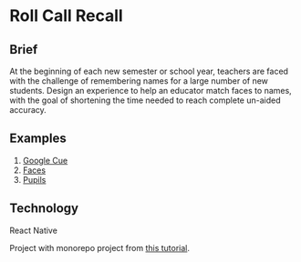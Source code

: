 # Roll Call Recall

## Brief

At the beginning of each new semester or school year, teachers are faced with the challenge of remembering names for a large number of new students. Design an experience to help an educator match faces to names, with the goal of shortening the time needed to reach complete un-aided accuracy.

## Examples

1. [Google Cue](http://joelcalifa.com/work/google/)
2. [Faces](http://nenadmilosevic.co/faces-app/)
3. [Pupils](https://volkan.design/pupils.html?mc_cid=6614e8d97f&mc_eid=b9c35cdfa7)



## Technology

React Native

Project with monorepo project from [this tutorial](https://dev.to/brunolemos/tutorial-100-code-sharing-between-ios-android--web-using-react-native-web-andmonorepo-4pej).
